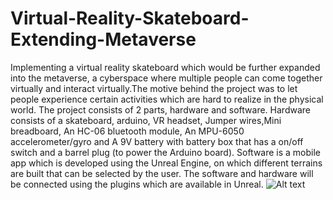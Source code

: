 # Virtual-Reality-Skateboard-Extending-Metaverse
Implementing a virtual reality skateboard which would be further expanded into the metaverse, a cyberspace where multiple people can come together virtually and interact virtually.The motive behind the project was to let people experience certain activities which are hard to realize in the physical world. The project consists of 2 parts, hardware and software. Hardware consists of a skateboard, arduino, VR headset, Jumper wires,Mini breadboard, An HC-06 bluetooth module, An MPU-6050 accelerometer/gyro and A 9V battery with battery box that has a on/off switch and a barrel plug (to power the Arduino board). Software is a mobile app which is developed using the Unreal Engine, on which different terrains are built that can be selected by the user. The software and hardware will be connected using the plugins which are available in Unreal. 
<img
  src="![system archi](https://user-images.githubusercontent.com/85161519/201523031-e436443b-43cd-41de-965d-dfae9e390d18.png)"
  alt="Alt text"
  title="Optional title"
  style="display: inline-block; margin: 0 auto; max-width: 300px">
